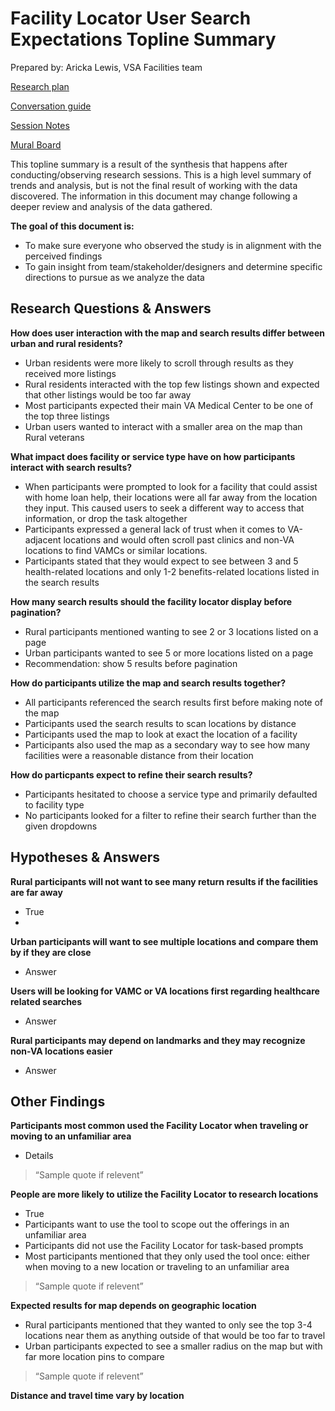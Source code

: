 # Facility Locator User Search Expectations Topline Summary

Prepared by: Aricka Lewis, VSA Facilities team

[Research plan](https://github.com/department-of-veterans-affairs/va.gov-team/blob/master/products/facilities/facility-locator/research/user-research/FL-Search-march2020/research-plan.md) 

[Conversation guide](https://github.com/department-of-veterans-affairs/va.gov-team/blob/master/products/facilities/facility-locator/research/user-research/FL-Search-march2020/conversation-guide.md) 

[Session Notes](https://github.com/department-of-veterans-affairs/va.gov-team/tree/master/products/facilities/facility-locator/research/user-research/FL-Search-march2020/session-notes) 

[Mural Board](https://app.mural.co/t/vsa8243/m/vsa8243/1582917972915/2b5515a1af8c264004147d139990c29ca4ac090c) 

This topline summary is a result of the synthesis that happens after conducting/observing research sessions. This is a high level summary of trends and analysis, but is not the final result of working with the data discovered. The information in this document may change following a deeper review and analysis of the data gathered.

**The goal of this document is:**
 - To make sure everyone who observed the study is in alignment with the perceived findings
 - To gain insight from team/stakeholder/designers and determine specific directions to pursue as we analyze the data

## Research Questions & Answers
**How does user interaction with the map and search results differ between urban and rural residents?**
 - Urban residents were more likely to scroll through results as they received more listings
 - Rural residents interacted with the top few listings shown and expected that other listings would be too far away
 - Most participants expected their main VA Medical Center to be one of the top three listings
 - Urban users wanted to interact with a smaller area on the map than Rural veterans 
 
**What impact does facility or service type have on how participants interact with search results?**
 - When participants were prompted to look for a facility that could assist with home loan help, their locations were all far away from the location they input. This caused users to seek a different way to access that information, or drop the task altogether
 - Participants expressed a general lack of trust when it comes to VA-adjacent locations and would often scroll past clinics and non-VA locations to find VAMCs or similar locations.
 - Participants stated that they would expect to see between 3 and 5 health-related locations and only 1-2 benefits-related locations listed in the search results

**How many search results should the facility locator display before pagination?**
 - Rural participants mentioned wanting to see 2 or 3 locations listed on a page
 - Urban participants wanted to see 5 or more locations listed on a page
 - Recommendation: show 5 results before pagination

**How do participants utilize the map and search results together?**
 - All participants referenced the search results first before making note of the map
 - Participants used the search results to scan locations by distance
 - Participants used the map to look at exact the location of a facility
 - Participants also used the map as a secondary way to see how many facilities were a reasonable distance from their location

**How do particpants expect to refine their search results?**
 - Participants hesitated to choose a service type and primarily defaulted to facility type
 - No participants looked for a filter to refine their search further than the given dropdowns

## Hypotheses & Answers
**Rural participants will not want to see many return results if the facilities are far away**
 - True
 - 
 
**Urban participants will want to see multiple locations and compare them by if they are close**
 - Answer

**Users will be looking for VAMC or VA locations first regarding healthcare related searches**
 - Answer

**Rural participants may depend on landmarks and they may recognize non-VA locations easier**
 - Answer

## Other Findings
**Participants most common used the Facility Locator when traveling or moving to an unfamiliar area**
- Details
> “Sample quote if relevent”

**People are more likely to utilize the Facility Locator to research locations**
- True
- Participants want to use the tool to scope out the offerings in an unfamiliar area
- Participants did not use the Facility Locator for task-based prompts
- Most participants mentioned that they only used the tool once: either when moving to a new location or traveling to an unfamiliar area
> “Sample quote if relevent”

**Expected results for map depends on geographic location**
- Rural participants mentioned that they wanted to only see the top 3-4 locations near them as anything outside of that would be too far to travel
- Urban participants expected to see a smaller radius on the map but with far more location pins to compare
> “Sample quote if relevent”

**Distance and travel time vary by location**
